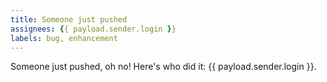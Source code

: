 ```yaml
---
title: Someone just pushed
assignees: {{ payload.sender.login }}
labels: bug, enhancement
---
```

Someone just pushed, oh no! Here's who did it: {{ payload.sender.login }}.
